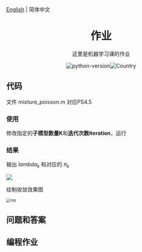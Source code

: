 [English](./README.md) | 简体中文

<h1 align="center">作业</h1>
<div align="center">



这里是机器学习课的作业

![python-version](https://img.shields.io/badge/python-3.7-blue)![Country](https://img.shields.io/badge/country-China-red)

</div>

## 代码

文件 mixture_poisson.m 对应PS4.5

### 使用

修改指定的**子模型数量K**和**迭代次数iteration**，运行

### 结果

输出 $lambda_k$ 和对应的 $\pi_k$

![](https://img-blog.csdnimg.cn/20191012155910125.png)

绘制收敛效果图

<img src="https://img-blog.csdnimg.cn/20191012155806189.jpg" alt="mp" style="zoom:70%;" />

## 问题和答案



## 编程作业

 

